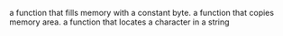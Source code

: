  a function that fills memory with a constant byte.
 a function that copies memory area.
 a function that locates a character in a string

